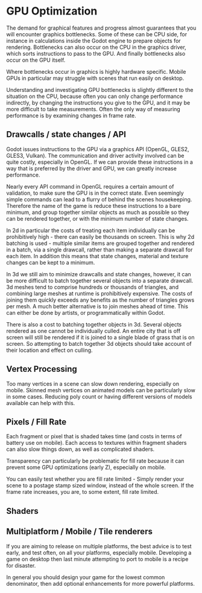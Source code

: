 # GPU Optimization
The demand for graphical features and progress almost guarantees that you will encounter graphics bottlenecks. Some of these can be CPU side, for instance in calculations inside the Godot engine to prepare objects for rendering. Bottlenecks can also occur on the CPU in the graphics driver, which sorts instructions to pass to the GPU. And finally bottlenecks also occur on the GPU itself.

Where bottlenecks occur in graphics is highly hardware specific. Mobile GPUs in particular may struggle with scenes that run easily on desktop.

Understanding and investigating GPU bottlenecks is slightly different to the situation on the CPU, because often you can only change performance indirectly, by changing the instructions you give to the GPU, and it may be more difficult to take measurements. Often the only way of measuring performance is by examining changes in frame rate.

## Drawcalls / state changes / API
Godot issues instructions to the GPU via a graphics API (OpenGL, GLES2, GLES3, Vulkan). The communication and driver activity involved can be quite costly, especially in OpenGL. If we can provide these instructions in a way that is preferred by the driver and GPU, we can greatly increase performance.

Nearly every API command in OpenGL requires a certain amount of validation, to make sure the GPU is in the correct state. Even seemingly simple commands can lead to a flurry of behind the scenes housekeeping. Therefore the name of the game is reduce these instructions to a bare minimum, and group together similar objects as much as possible so they can be rendered together, or with the minimum number of state changes.

In 2d in particular the costs of treating each item individually can be prohibitively high - there can easily be thousands on screen. This is why 2d batching is used - multiple similar items are grouped together and rendered in a batch, via a single drawcall, rather than making a separate drawcall for each item. In addition this means that state changes, material and texture changes can be kept to a minimum.

In 3d we still aim to minimize drawcalls and state changes, however, it can be more difficult to batch together several objects into a separate drawcall. 3d meshes tend to comprise hundreds or thousands of triangles, and combining large meshes at runtime is prohibitively expensive. The costs of joining them quickly exceeds any benefits as the number of triangles grows per mesh. A much better alternative is to join meshes ahead of time. This can either be done by artists, or programmatically within Godot.

There is also a cost to batching together objects in 3d. Several objects rendered as one cannot be individually culled. An entire city that is off screen will still be rendered if it is joined to a single blade of grass that is on screen. So attempting to batch together 3d objects should take account of their location and effect on culling.

## Vertex Processing
Too many vertices in a scene can slow down rendering, especially on mobile. Skinned mesh vertices on animated models can be particularly slow in some cases. Reducing poly count or having different versions of models available can help with this.

## Pixels / Fill Rate
Each fragment or pixel that is shaded takes time (and costs in terms of battery use on mobile). Each access to textures within fragment shaders can also slow things down, as well as complicated shaders.

Transparency can particularly be problematic for fill rate because it can prevent some GPU optimizations (early Z), especially on mobile.

You can easily test whether you are fill rate limited - Simply render your scene to a postage stamp sized window, instead of the whole screen. If the frame rate increases, you are, to some extent, fill rate limited.

## Shaders

## Multiplatform / Mobile / Tile renderers
If you are aiming to release on multiple platforms, the best advice is to test early, and test often, on all your platforms, especially mobile. Developing a game on desktop then last minute attempting to port to mobile is a recipe for disaster.

In general you should design your game for the lowest common denominator, then add optional enhancements for more powerful platforms.

